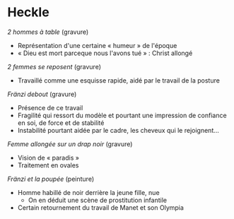 # Heckle

*2 hommes à table* (gravure)
- Représentation d'une certaine « humeur » de l'époque
- « Dieu est mort parceque nous l'avons tué » : Christ allongé

*2 femmes se reposent* (gravure)
- Travaillé comme une esquisse rapide, aidé par le travail de la posture

*Fränzi debout* (gravure)
- Présence de ce travail
- Fragilité qui ressort du modèle et pourtant une impression de confiance en soi, de force et de stabilité
- Instabilité pourtant aidée par le cadre, les cheveux qui le rejoignent...

*Femme allongée sur un drap noir* (gravure)
- Vision de « paradis »
- Traitement en ovales

*Fränzi et la poupée* (peinture)
- Homme habillé de noir derrière la jeune fille, nue
  - On en déduit une scène de prostitution infantile
- Certain retournement du travail de Manet et son Olympia 
